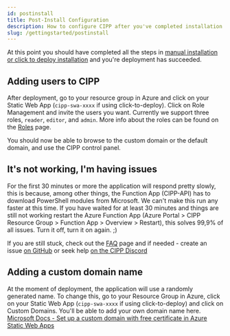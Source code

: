 ```yaml
---
id: postinstall
title: Post-Install Configuration
description: How to configure CIPP after you've completed installation.
slug: /gettingstarted/postinstall
---
```


At this point you should have completed all the steps in [manual installation or click to deploy installation](../installation/) and you're deployment has succeeded.

## Adding users to CIPP

After deployment, go to your resource group in Azure and click on your Static Web App (`cipp-swa-xxxx` if using click-to-deploy). Click on Role Management and invite the users you want. Currently we support three roles, `reader`, `editor`, and `admin`. More info about the roles can be found on the [Roles](../roles/) page.

You should now be able to browse to the custom domain or the default domain, and use the CIPP control panel.

## It's not working, I'm having issues

For the first 30 minutes or more the application will respond pretty slowly, this is because, among other things, the Function App (CIPP-API) has to download PowerShell modules from Microsoft. We can't make this run any faster at this time. If you have waited for at least 30 minutes and things are still not working restart the Azure Function App (Azure Portal > CIPP Resource Group > Function App > Overview > Restart), this solves 99,9% of all issues. Turn it off, turn it on again. ;)

If you are still stuck, check out the [FAQ](/faq) page and if needed - create an issue [on GitHub](https://github.com/KelvinTegelaar/CIPP/issues) or seek help [on the CIPP Discord](https://discord.gg/cyberdrain)

## Adding a custom domain name

At the moment of deployment, the application will use a randomly generated name. To change this, go to your Resource Group in Azure, click on your Static Web App (`cipp-swa-xxxx` if using click-to-deploy) and click on Custom Domains. You'll be able to add your own domain name here. [Microsoft Docs - Set up a custom domain with free certificate in Azure Static Web Apps](https://docs.microsoft.com/en-us/azure/static-web-apps/custom-domain?tabs=azure-dns)
